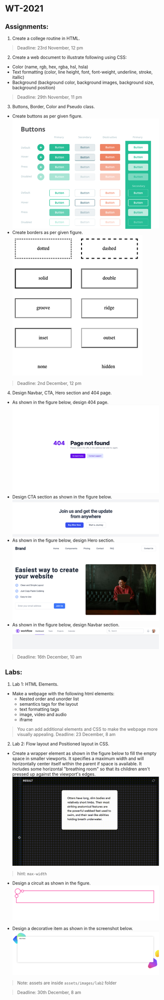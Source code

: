 # WT-2021

## Assignments:
1. Create a college routine in HTML.
> Deadline: 23rd November, 12 pm

2. Create a web document to illustrate following using CSS:
* Color (name, rgb, hex, rgba, hsl, hsla)
* Text formatting (color, line height, font, font-weight, underline, stroke, itallic)
* Background (background color, background images, background size, background position)
> Deadline: 29th November, 11 pm

3. Buttons, Border, Color and Pseudo class.
* Create buttons as per given figure.
![buttons](assets/images/buttons.png)  
* Create borders as per given figure.
![box](assets/images/box.png)
> Deadline: 2nd December, 12 pm

4. Design Navbar, CTA, Hero section and 404 page.
* As shown in the figure below, design 404 page.
   ![404](assets/images/404.png)
* Design CTA section as shown in the figure below.
   ![cta](assets/images/cta.png)
* As shown in the figure below, design Hero section.
   ![hero](assets/images/hero.png)
* As shown in the figure below, design Navbar section.
   ![nav](assets/images/nav.png)
> Deadline: 16th December, 10 am


## Labs:

1. Lab 1: HTML Elements.
* Make a webpage with the following html elements:
   * Nested order and unorder list
   * semantics tags for the layout
   * text formatting tags
   * image, video and audio
   * iframe
> You can add additional elements and CSS to make the webpage more visually appealing.
> Deadline: 23 December, 8 am

2. Lab 2: Flow layout and Positioned layout in CSS.
* Create a wrapper element as shown in the figure below to fill the empty space in smaller viewports. It specifies a maximum width and will horizontally center itself within the parent if space is available. It includes some horizontal "breathing room" so that its children aren't pressed up against the viewport's edges.
![wrapper](assets/images/wrapper.gif)
> hint: `max-width`

* Design a circuit as shown in the figure.
![circuit](assets/images/circuit.png)

* Design a decorative item as shown in the screenshot below.
![decorative](assets/images/decorative.png)
> Note: assets are inside `assets/images/lab2` folder

> Deadline: 30th December, 8 am